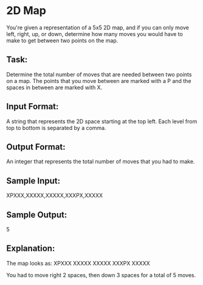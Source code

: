 # 2D Map  

You're given a representation of a 5x5 2D map, and if you can only move left, right, up, or down, determine how many moves you would have to make to get between two points on the map.

## Task:
 Determine the total number of moves that are needed between two points on a map.  The points that you move between are marked with a P and the spaces in between are marked with X.

## Input Format: 
A string that represents the 2D space starting at the top left.  Each level from top to bottom is separated by a comma.

## Output Format: 
An integer that represents the total number of moves that you had to make.

## Sample Input: 
XPXXX,XXXXX,XXXXX,XXXPX,XXXXX

## Sample Output: 
5

## Explanation:
The map looks as:
XPXXX
XXXXX
XXXXX
XXXPX
XXXXX

You had to move right 2 spaces, then down 3 spaces for a total of 5 moves.
